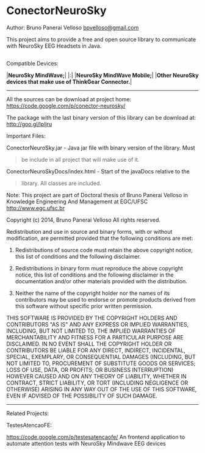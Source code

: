 # ConectorNeuroSky #

Author: Bruno Panerai Velloso bpvelloso@gmail.com

This project aims to provide a free and open source library to communicate with NeuroSky EEG Headsets in Java.

##  ##

Compatible Devices:


|**NeuroSky MindWave;**|
|:|
|**NeuroSky MindWave Mobile;**|
|**Other NeuroSky devices that make use of ThinkGear Connector.**|



---



All the sources can be download at project home:
https://code.google.com/p/conector-neurosky/

The package with the last binary version of this library can be download at:
http://goo.gl/Ipljru


Important Files:


ConectorNeuroSky.jar - Java jar file with binary version of the library. Must
> be include in all project that will make use of it.

ConectorNeuroSkyDocs/index.html - Start of the javaDocs relative to the
> library. All classes are included.






Note:
This project are part of Doctoral thesis of Bruno Panerai Velloso in Knowledge
Engineering And Management at EGC/UFSC http://www.egc.ufsc.br


Copyright (c) 2014, Bruno Panerai Velloso
All rights reserved.

Redistribution and use in source and binary forms, with or without modification,
are permitted provided that the following conditions are met:

1. Redistributions of source code must retain the above copyright notice, this
list of conditions and the following disclaimer.

2. Redistributions in binary form must reproduce the above copyright notice,
this list of conditions and the following disclaimer in the documentation
and/or other materials provided with the distribution.

3. Neither the name of the copyright holder nor the names of its contributors
may be used to endorse or promote products derived from this software without
specific prior written permission.

THIS SOFTWARE IS PROVIDED BY THE COPYRIGHT HOLDERS AND CONTRIBUTORS "AS IS" AND
ANY EXPRESS OR IMPLIED WARRANTIES, INCLUDING, BUT NOT LIMITED TO, THE IMPLIED
WARRANTIES OF MERCHANTABILITY AND FITNESS FOR A PARTICULAR PURPOSE ARE
DISCLAIMED. IN NO EVENT SHALL THE COPYRIGHT HOLDER OR CONTRIBUTORS BE LIABLE
FOR ANY DIRECT, INDIRECT, INCIDENTAL, SPECIAL, EXEMPLARY, OR CONSEQUENTIAL
DAMAGES (INCLUDING, BUT NOT LIMITED TO, PROCUREMENT OF SUBSTITUTE GOODS OR
SERVICES; LOSS OF USE, DATA, OR PROFITS; OR BUSINESS INTERRUPTION) HOWEVER
CAUSED AND ON ANY THEORY OF LIABILITY, WHETHER IN CONTRACT, STRICT LIABILITY,
OR TORT (INCLUDING NEGLIGENCE OR OTHERWISE) ARISING IN ANY WAY OUT OF THE USE
OF THIS SOFTWARE, EVEN IF ADVISED OF THE POSSIBILITY OF SUCH DAMAGE.



---


Related Projects:

TestesAtencaoFE:

https://code.google.com/p/testesatencaofe/
An frontend application to automate attention tests with NeuroSky Mindwave EEG devices